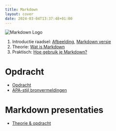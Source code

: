 ```yaml
---
title: Markdown
layout: cover
date: 2024-03-04T13:37:48+01:00
---
```


![Markdown Logo](/markdown/images/Markdown-mark.png)

1. Introductie raadsel: [Afbeelding](intro-img), [Markdown versie](intro)
2. Theorie: [Wat is Markdown](theorie)
3. Praktisch: [Hoe gebruik je Markdown?](tutorial)

# Opdracht

- [Opdracht](opdracht)
- [APA-stijl bronvermeldingen](apa-bronvermelding)

# Markdown presentaties

- [Theorie & opdracht](presentatie)
